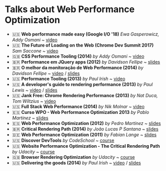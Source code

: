 # Talks about Web Performance Optimization

* :us: **Web performance made easy (Google I/O '18)** _Ewa Gasperowicz, Addy Osmani_ ~ [video](https://www.youtube.com/watch?v=Mv-l3-tJgGk)
* :us: **The Future of Loading on the Web (Chrome Dev Summit 2017)** _Sam Saccone_ ~ [video](https://www.youtube.com/watch?v=DKyHVGh666s)
* :gb: **CSS Performance Tooling (2014)** _by Addy Osmani_ ~ [video](https://www.youtube.com/watch?v=FEs2jgZBaQA)
* 🇧🇷 **Performance em JQuery apps (2012)** _by Davidson Fellipe_ ~ [slides](http://www.slideshare.net/davidsonfellipe/jqueryperf)
* 🇧🇷 **O melhor da monitoração de Web Performance (2014)** _by Davidson Fellipe_ ~ [video](http://www.youtube.com/watch?v=mHFuWVyxcTg) / [slides](http://www.slideshare.net/davidsonfellipe/o-melhor-da-monitoracao-de-web-performance)
* :us: **Performance Tooling (2013)** _by Paul Irish_ ~ [video](https://www.youtube.com/watch?v=HAqjyCH_LOE)
* :us: **A developer's guide to rendering performance (2013)** _by Paul Lewis_ ~ [video](http://vimeo.com/77591536) / [slides](https://speakerdeck.com/paullewis/a-developers-guide-to-rendering-performance)
* :us: **Jank Free: Chrome Rendering Performance (2013)** _by Nat Duca, Tom Wiltzius_ ~ [video](https://www.youtube.com/watch?v=n8ep4leoN9A)
* :us: **Full Stack Web Performance (2014)** _by Nik Molnar_ ~ [video](https://vimeo.com/97415381)
* :es: **Curso WPO - Web Performance Optimization 2013** _by Pablo Martinez_ ~ [slides](http://www.slideshare.net/pablomartinezfernandez/curso-wpopol)
* :es: **Web Performance Optimization (2012)** _by Pedro Martínez_ ~ [slides](http://www.slideshare.net/pemargo1/wpo-congreso-seo4seos)
* 🇧🇷 **Critical Rendering Path (2014)** _by João Lucas P Santana_ ~ [slides](https://docs.google.com/presentation/d/1QbZpQklANUJn65yXdC-2uFTanK_rrjgs2YVnbw891iQ/edit?usp=sharing)
* :de: **Web Performance Optimization (2011)** _by Fabian Lange_ ~ [slides](http://www.slideshare.net/fabianlange/web-performance-optimization-jax-2011-talk)
* :us: **Discover DevTools** _by CodeSchool_ ~ [course](https://www.codeschool.com/courses/discover-devtools)
* :us: **Website Performance Optimization - The Critical Rendering Path** _by Udacity_ ~ [course](https://www.udacity.com/course/ud884)
* :gb: **Browser Rendering Optimization** _by Udacity_ ~ [course](https://www.udacity.com/course/ud860)
* :us: **Delivering the goods (2014)** _by Paul Irish_ ~ [video](https://www.youtube.com/watch?v=R8W_6xWphtw) / [slides](https://docs.google.com/presentation/d/1MtDBNTH1g7CZzhwlJ1raEJagA8qM3uoV7ta6i66bO2M/present#slide=id.p19)

